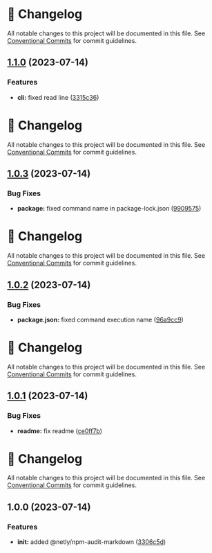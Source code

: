 <!-- markdownlint-disable --><!-- textlint-disable -->

# 📓 Changelog

All notable changes to this project will be documented in this file. See
[Conventional Commits](https://conventionalcommits.org) for commit guidelines.

## [1.1.0](https://github.com/DmytroMysak/npm-audit-markdown/compare/v1.0.3...v1.1.0) (2023-07-14)

### Features

- **cli:** fixed read line ([3315c36](https://github.com/DmytroMysak/npm-audit-markdown/commit/3315c36f00da6a1105d74da30b1a7ed1ab37a195))

<!-- markdownlint-disable --><!-- textlint-disable -->

# 📓 Changelog

All notable changes to this project will be documented in this file. See
[Conventional Commits](https://conventionalcommits.org) for commit guidelines.

## [1.0.3](https://github.com/DmytroMysak/npm-audit-markdown/compare/v1.0.2...v1.0.3) (2023-07-14)

### Bug Fixes

- **package:** fixed command name in package-lock.json ([9909575](https://github.com/DmytroMysak/npm-audit-markdown/commit/990957579b6e8982b5ae7d5d7c2c4f51b224f917))

<!-- markdownlint-disable --><!-- textlint-disable -->

# 📓 Changelog

All notable changes to this project will be documented in this file. See
[Conventional Commits](https://conventionalcommits.org) for commit guidelines.

## [1.0.2](https://github.com/DmytroMysak/npm-audit-markdown/compare/v1.0.1...v1.0.2) (2023-07-14)

### Bug Fixes

- **package.json:** fixed command execution name ([96a9cc9](https://github.com/DmytroMysak/npm-audit-markdown/commit/96a9cc9a6c632845281785bbd9c9278c523ae582))

<!-- markdownlint-disable --><!-- textlint-disable -->

# 📓 Changelog

All notable changes to this project will be documented in this file. See
[Conventional Commits](https://conventionalcommits.org) for commit guidelines.

## [1.0.1](https://github.com/DmytroMysak/npm-audit-markdown/compare/v1.0.0...v1.0.1) (2023-07-14)

### Bug Fixes

- **readme:** fix readme ([ce0ff7b](https://github.com/DmytroMysak/npm-audit-markdown/commit/ce0ff7b7074929643de10e7a2e144239b5b285e8))

<!-- markdownlint-disable --><!-- textlint-disable -->

# 📓 Changelog

All notable changes to this project will be documented in this file. See
[Conventional Commits](https://conventionalcommits.org) for commit guidelines.

## 1.0.0 (2023-07-14)

### Features

- **init:** added @netly/npm-audit-markdown ([3306c5d](https://github.com/DmytroMysak/npm-audit-markdown/commit/3306c5d99595b9a90fd2d0bc8e22c5f204d73f71))
